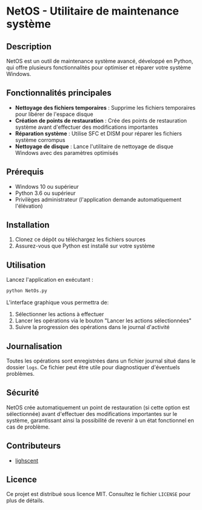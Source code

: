 # NetOS - Utilitaire de maintenance système

## Description

NetOS est un outil de maintenance système avancé, développé en Python, qui offre plusieurs fonctionnalités pour optimiser et réparer votre système Windows.

## Fonctionnalités principales

- **Nettoyage des fichiers temporaires** : Supprime les fichiers temporaires pour libérer de l'espace disque
- **Création de points de restauration** : Crée des points de restauration système avant d'effectuer des modifications importantes
- **Réparation système** : Utilise SFC et DISM pour réparer les fichiers système corrompus
- **Nettoyage de disque** : Lance l'utilitaire de nettoyage de disque Windows avec des paramètres optimisés

## Prérequis

- Windows 10 ou supérieur
- Python 3.6 ou supérieur
- Privilèges administrateur (l'application demande automatiquement l'élévation)

## Installation

1. Clonez ce dépôt ou téléchargez les fichiers sources
2. Assurez-vous que Python est installé sur votre système

## Utilisation

Lancez l'application en exécutant :

```bash
python NetOs.py
```

L'interface graphique vous permettra de:

1. Sélectionner les actions à effectuer
2. Lancer les opérations via le bouton "Lancer les actions sélectionnées"
3. Suivre la progression des opérations dans le journal d'activité

## Journalisation

Toutes les opérations sont enregistrées dans un fichier journal situé dans le dossier `logs`. Ce fichier peut être utile pour diagnostiquer d'éventuels problèmes.

## Sécurité

NetOS crée automatiquement un point de restauration (si cette option est sélectionnée) avant d'effectuer des modifications importantes sur le système, garantissant ainsi la possibilité de revenir à un état fonctionnel en cas de problème.

## Contributeurs

- [lighscent](https://github.com/lighscent)

## Licence

Ce projet est distribué sous licence MIT. Consultez le fichier `LICENSE` pour plus de détails.

